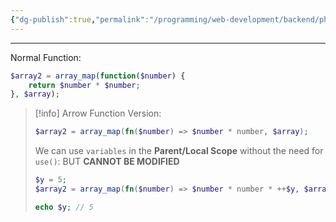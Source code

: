 ```yaml
---
{"dg-publish":true,"permalink":"/programming/web-development/backend/php/01-procedural/06-functions/08-arrow-function/","tags":["programming","php","webdevelopment","backend"],"created":"2024-11-09T11:30:30.382+08:00"}
---
```


--- 
Normal Function:
```php
$array2 = array_map(function($number) {
	return $number * $number;
}, $array);
```

> [!info] Arrow Function Version:
> ```php
> $array2 = array_map(fn($number) => $number * number, $array);
> ```
> We can use `variables` in the __Parent/Local Scope__ without the need for `use()`:
> BUT __CANNOT BE MODIFIED__
> ```php
> $y = 5;
> $array2 = array_map(fn($number) => $number * number * ++$y, $array);
> 
> echo $y; // 5
> ```
